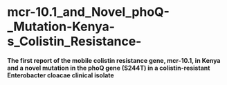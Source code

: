 # mcr-10.1_and_Novel_phoQ-_Mutation-Kenya-s_Colistin_Resistance-
**The first report of the mobile colistin resistance gene, mcr-10.1, in Kenya and a novel mutation in the phoQ gene (S244T) in a colistin-resistant Enterobacter cloacae clinical isolate**

